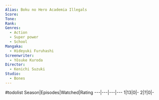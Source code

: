 ```yaml
---
Alias: Boku no Hero Academia Illegals
Score:
Tone: 
Rank:
Genres:
  - Action
  - Super power
  - School
Mangaka:
  - Hideyuki Furuhashi
Screenwriter:
  - Yōsuke Kuroda
Director:
  - Kenichi Suzuki
Studio:
  - Bones
---
```

#todolist
Season|Episodes|Watched|Rating
---|---|---|---
1|13|0|-
2|?|0|-
